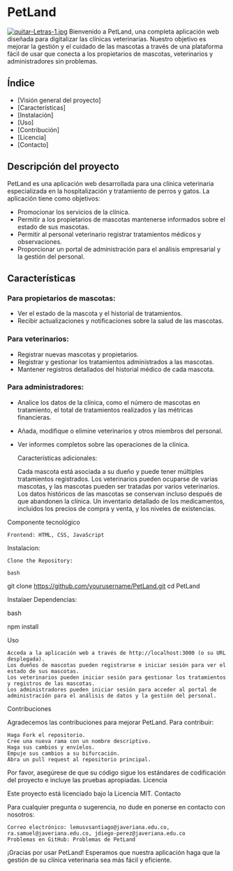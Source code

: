 # PetLand
[![quitar-Letras-1.jpg](https://i.postimg.cc/59XD5wMS/quitar-Letras-1.jpg)](https://postimg.cc/HjCSd8nr)
Bienvenido a PetLand, una completa aplicación web diseñada para digitalizar las clínicas veterinarias. Nuestro objetivo es mejorar la gestión y el cuidado de las mascotas a través de una plataforma fácil de usar que conecta a los propietarios de mascotas, veterinarios y administradores sin problemas.

## Índice
- [Visión general del proyecto]
- [Características]
- [Instalación]
- [Uso]
- [Contribución]
- [Licencia]
- [Contacto]

## Descripción del proyecto

PetLand es una aplicación web desarrollada para una clínica veterinaria especializada en la hospitalización y tratamiento de perros y gatos. La aplicación tiene como objetivos:

- Promocionar los servicios de la clínica.
- Permitir a los propietarios de mascotas mantenerse informados sobre el estado de sus mascotas.
- Permitir al personal veterinario registrar tratamientos médicos y observaciones.
- Proporcionar un portal de administración para el análisis empresarial y la gestión del personal.

## Características

### Para propietarios de mascotas:
- Ver el estado de la mascota y el historial de tratamientos.
- Recibir actualizaciones y notificaciones sobre la salud de las mascotas.

### Para veterinarios:
- Registrar nuevas mascotas y propietarios.
- Registrar y gestionar los tratamientos administrados a las mascotas.
- Mantener registros detallados del historial médico de cada mascota.

### Para administradores:
- Analice los datos de la clínica, como el número de mascotas en tratamiento, el total de tratamientos realizados y las métricas financieras.
- Añada, modifique o elimine veterinarios y otros miembros del personal.
- Ver informes completos sobre las operaciones de la clínica.

  Características adicionales:

    Cada mascota está asociada a su dueño y puede tener múltiples tratamientos registrados.
    Los veterinarios pueden ocuparse de varias mascotas, y las mascotas pueden ser tratadas por varios veterinarios.
    Los datos históricos de las mascotas se conservan incluso después de que abandonen la clínica.
    Un inventario detallado de los medicamentos, incluidos los precios de compra y venta, y los niveles de existencias.

Componente tecnológico

    Frontend: HTML, CSS, JavaScript
    
Instalacion:

    Clone the Repository:

    bash

git clone https://github.com/yourusername/PetLand.git
cd PetLand

Instalaer Dependencias:

bash

npm install

Uso

    Acceda a la aplicación web a través de http://localhost:3000 (o su URL desplegada).
    Los dueños de mascotas pueden registrarse e iniciar sesión para ver el estado de sus mascotas.
    Los veterinarios pueden iniciar sesión para gestionar los tratamientos y registros de las mascotas.
    Los administradores pueden iniciar sesión para acceder al portal de administración para el análisis de datos y la gestión del personal.

Contribuciones

Agradecemos las contribuciones para mejorar PetLand. Para contribuir:

    Haga Fork el repositorio.
    Cree una nueva rama con un nombre descriptivo.
    Haga sus cambios y envíelos.
    Empuje sus cambios a su bifurcación.
    Abra un pull request al repositorio principal.

Por favor, asegúrese de que su código sigue los estándares de codificación del proyecto e incluye las pruebas apropiadas.
Licencia

Este proyecto está licenciado bajo la Licencia MIT.
Contacto

Para cualquier pregunta o sugerencia, no dude en ponerse en contacto con nosotros:

    Correo electrónico: lemusvsantiago@javeriana.edu.co, ra.samuel@javeriana.edu.co, jdiego-perez@javeriana.edu.co
    Problemas en GitHub: Problemas de PetLand

¡Gracias por usar PetLand! Esperamos que nuestra aplicación haga que la gestión de su clínica veterinaria sea más fácil y eficiente.


